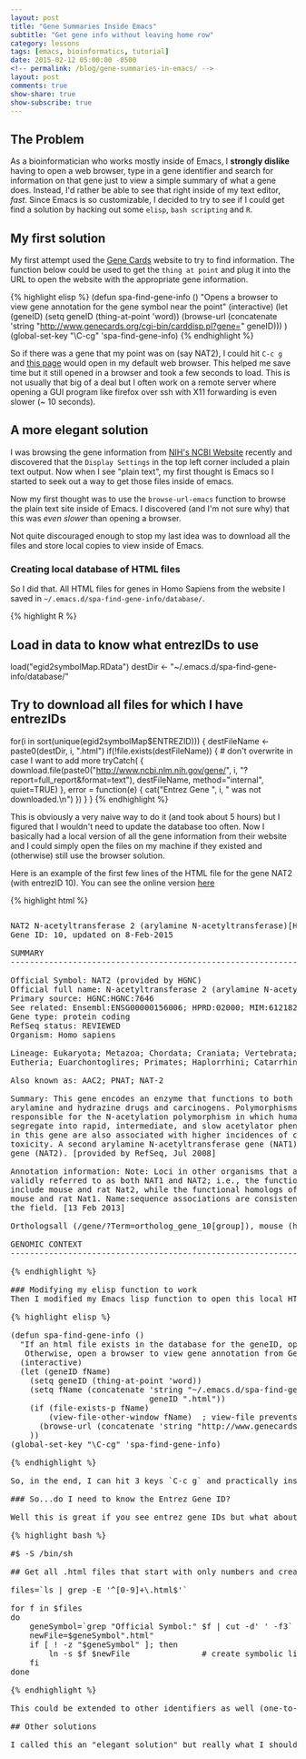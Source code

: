 ```yaml
---
layout: post
title: "Gene Summaries Inside Emacs"
subtitle: "Get gene info without leaving home row"
category: lessons
tags: [emacs, bioinformatics, tutorial]
date: 2015-02-12 05:00:00 -0500
<!-- permalink: /blog/gene-summaries-in-emacs/ -->
layout: post
comments: true
show-share: true
show-subscribe: true
---
```


## The Problem
As a bioinformatician who works mostly inside of Emacs, I **strongly dislike** having to open a web browser, type in a gene identifier and search for information on that gene just to view a simple summary of what a gene does.  Instead, I'd rather be able to see that right inside of my text editor, _fast_.  Since Emacs is so customizable, I decided to try to see if I could get find a solution by hacking out some `elisp`, `bash scripting` and `R`.


## My first solution

My first attempt used the [Gene Cards](http://www.genecards.org/) website to try to find information.  The function below could be used to get the `thing at point` and plug it into the URL to open the website with the appropriate gene information.

{% highlight elisp %}
(defun spa-find-gene-info ()
  "Opens a browser to view gene annotation for the gene symbol near the point"
  (interactive)
  (let (geneID)
  (setq geneID (thing-at-point 'word))
  (browse-url (concatenate 'string "http://www.genecards.org/cgi-bin/carddisp.pl?gene=" geneID)))
  )
  (global-set-key "\C-cg" 'spa-find-gene-info)
{% endhighlight %}

So if there was a gene that my point was on (say NAT2), I could hit `C-c g` and [this page](http://www.genecards.org/cgi-bin/carddisp.pl?gene=NAT2) would open in my default web browser.  This helped me save time but it still opened in a browser and took a few seconds to load.  This is not usually that big of a deal but I often work on a remote server where opening a GUI program like firefox over ssh with X11 forwarding is even slower (~ 10 seconds).

## A more elegant solution

I was browsing the gene information from [NIH's NCBI Website](http://www.ncbi.nlm.nih.gov/gene) recently and discovered that the `Display Settings` in the top left corner included a plain text output.  Now when I see "plain text", my first thought is Emacs so I started to seek out a way to get those files inside of emacs.

Now my first thought was to use the `browse-url-emacs` function to browse the plain text site inside of Emacs.  I discovered (and I'm not sure why) that this was _even slower_ than opening a browser.

Not quite discouraged enough to stop my last idea was to download all the files and store local copies to view inside of Emacs.

### Creating local database of HTML files
So I did that. All HTML files for genes in Homo Sapiens from the website I saved in `~/.emacs.d/spa-find-gene-info/database/`.

{% highlight R %}
## Load in data to know what entrezIDs to use
load("egid2symbolMap.RData")
destDir <- "~/.emacs.d/spa-find-gene-info/database/"

## Try to download all files for which I have entrezIDs
for(i in sort(unique(egid2symbolMap$ENTREZID))) {
  destFileName <- paste0(destDir, i, ".html")
  if(!file.exists(destFileName)) {      # don't overwrite in case I want to add more
    tryCatch(
      { download.file(paste0("http://www.ncbi.nlm.nih.gov/gene/",
                             i, "?report=full_report&format=text"),
                      destFileName, method="internal", quiet=TRUE) },
      error = function(e) { cat("Entrez Gene ", i, " was not downloaded.\n") })
  }
}
{% endhighlight %}

This is obviously a very naive way to do it (and took about 5 hours) but I figured that I wouldn't need to update the database too often.  Now I basically had a local version of all the gene information from their website and I could simply open the files on my machine if they existed and (otherwise) still use the browser solution.

Here is an example of the first few lines of the HTML file for the gene NAT2 (with entrezID 10).  You can see the online version [here](http://www.ncbi.nlm.nih.gov/gene/10)

{% highlight html %}

<?xml version="1.0" encoding="utf-8"?>
<!DOCTYPE html PUBLIC "-//W3C//DTD XHTML 1.0 Transitional//EN" "http://www.w3.org/TR/xhtml1/DTD/xhtml1-transitional.dtd">
<pre><pre>NAT2 N-acetyltransferase 2 (arylamine N-acetyltransferase)[Homo sapiens]
Gene ID: 10, updated on 8-Feb-2015

SUMMARY
-------------------------------------------------------------------------------------------------

Official Symbol: NAT2 (provided by HGNC)
Official full name: N-acetyltransferase 2 (arylamine N-acetyltransferase) (provided by HGNC)
Primary source: HGNC:HGNC:7646
See related: Ensembl:ENSG00000156006; HPRD:02000; MIM:612182; Vega:OTTHUMG00000130826
Gene type: protein coding
RefSeq status: REVIEWED
Organism: Homo sapiens

Lineage: Eukaryota; Metazoa; Chordata; Craniata; Vertebrata; Euteleostomi; Mammalia;
Eutheria; Euarchontoglires; Primates; Haplorrhini; Catarrhini; Hominidae; Homo

Also known as: AAC2; PNAT; NAT-2

Summary: This gene encodes an enzyme that functions to both activate and deactivate
arylamine and hydrazine drugs and carcinogens. Polymorphisms in this gene are
responsible for the N-acetylation polymorphism in which human populations
segregate into rapid, intermediate, and slow acetylator phenotypes. Polymorphisms
in this gene are also associated with higher incidences of cancer and drug
toxicity. A second arylamine N-acetyltransferase gene (NAT1) is located near this
gene (NAT2). [provided by RefSeq, Jul 2008]

Annotation information: Note: Loci in other organisms that are functionally homologous to this one are
validly referred to as both NAT1 and NAT2; i.e., the functional homologs of NAT1
include mouse and rat Nat2, while the functional homologs of human NAT2 include
mouse and rat Nat1. Name:sequence associations are consistent with current use in
the field. [13 Feb 2013]

Orthologsall (/gene/?Term=ortholog_gene_10[group]), mouse (http://www.ncbi.nlm.nih.gov/gene/17961)

GENOMIC CONTEXT
-------------------------------------------------------------------------------------------------

{% endhighlight %}

### Modifying my elisp function to work
Then I modified my Emacs lisp function to open this local HTML file (if it exists) and otherwise still open a browser.

{% highlight elisp %}

(defun spa-find-gene-info ()
  "If an html file exists in the database for the geneID, open it in view mode inside emacs.
   Otherwise, open a browser to view gene annotation from Gene Cards for the gene symbol near the point"
  (interactive)
  (let (geneID fName)
    (setq geneID (thing-at-point 'word))
    (setq fName (concatenate 'string "~/.emacs.d/spa-find-gene-info/database/"
                             geneID ".html"))
    (if (file-exists-p fName)
        (view-file-other-window fName) 	; view-file prevents editing and can easily be closed with q
      (browse-url (concatenate 'string "http://www.genecards.org/cgi-bin/carddisp.pl?gene=" geneID)))
    ))
(global-set-key "\C-cg" 'spa-find-gene-info)

{% endhighlight %}

So, in the end, I can hit 3 keys `C-c g` and practically instantaneously see not only the gene summary information I was after but also additional details provided by NCBI on the gene (entrez ID or gene symbol) at point _inside of Emacs_.  **Pretty Cool!**

### So...do I need to know the Entrez Gene ID?

Well this is great if you see entrez gene IDs but what about other gene identifiers like symbols? Since the gene symbol is write in the HTML file (see above for NAT2), I wrote a simple bash script to create symbolic links from files like `NAT2.html` to `10.html`.

{% highlight bash %}

#$ -S /bin/sh

## Get all .html files that start with only numbers and create symbolic links to the appropriate html file

files=`ls | grep -E '^[0-9]+\.html$'`

for f in $files
do
    geneSymbol=`grep "Official Symbol:" $f | cut -d' ' -f3`
    newFile=$geneSymbol".html"
    if [ ! -z "$geneSymbol" ]; then
        ln -s $f $newFile               # create symbolic link
    fi
done

{% endhighlight %}

This could be extended to other identifiers as well (one-to-many mappings might be tricky so I only used official gene symbol).

## Other solutions

I called this an "elegant solution" but really what I should say is this is the "most efficient way I've found so far."  I would love to hear feedback on alternative strategies from others!
